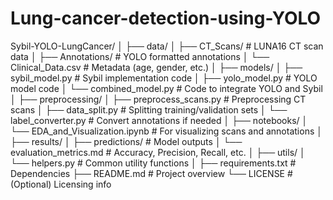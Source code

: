 # Lung-cancer-detection-using-YOLO
Sybil-YOLO-LungCancer/
│
├── data/
│   ├── CT_Scans/              # LUNA16 CT scan data
│   ├── Annotations/           # YOLO formatted annotations
│   └── Clinical_Data.csv      # Metadata (age, gender, etc.)
│
├── models/
│   ├── sybil_model.py         # Sybil implementation code
│   ├── yolo_model.py          # YOLO model code
│   └── combined_model.py      # Code to integrate YOLO and Sybil
│
├── preprocessing/
│   ├── preprocess_scans.py    # Preprocessing CT scans
│   ├── data_split.py          # Splitting training/validation sets
│   └── label_converter.py     # Convert annotations if needed
│
├── notebooks/
│   └── EDA_and_Visualization.ipynb # For visualizing scans and annotations
│
├── results/
│   ├── predictions/           # Model outputs
│   └── evaluation_metrics.md  # Accuracy, Precision, Recall, etc.
│
├── utils/
│   └── helpers.py             # Common utility functions
│
├── requirements.txt           # Dependencies
├── README.md                  # Project overview
└── LICENSE                    # (Optional) Licensing info
